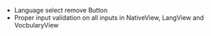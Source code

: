* Language select remove Button
* Proper input validation on all inputs in NativeView, LangView and VocbularyView